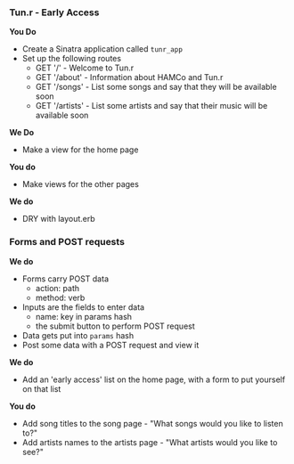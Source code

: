 ### Tun.r - Early Access

**You Do**

* Create a Sinatra application called `tunr_app`
* Set up the following routes
  * GET '/' - Welcome to Tun.r
  * GET '/about' - Information about HAMCo and Tun.r
  * GET '/songs' - List some songs and say that they will be available soon
  * GET '/artists' - List some artists and say that their music will be available soon

**We Do**

* Make a view for the home page

**You do**

* Make views for the other pages

**We do**

* DRY with layout.erb

### Forms and POST requests

**We do**

* Forms carry POST data
  * action: path
  * method: verb
* Inputs are the fields to enter data
  * name: key in params hash
  * the submit button to perform POST request
* Data gets put into `params` hash
* Post some data with a POST request and view it

**We do**

* Add an 'early access' list on the home page, with a form to put yourself on that list

**You do**

* Add song titles to the song page - "What songs would you like to listen to?"
* Add artists names to the artists page - "What artists would you like to see?"
